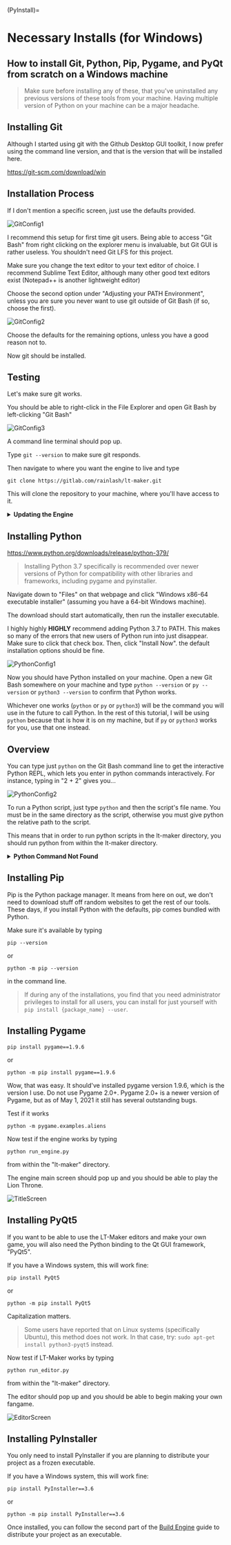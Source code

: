 (PyInstall)=
# Necessary Installs (for Windows)

## How to install Git, Python, Pip, Pygame, and PyQt from scratch on a Windows machine

> Make sure before installing any of these, that you've uninstalled any previous versions of these tools from your machine.
Having multiple version of Python on your machine can be a major headache.

## Installing Git

Although I started using git with the Github Desktop GUI toolkit, I now prefer using the command line version, and that is the version that will be installed here.

https://git-scm.com/download/win

## Installation Process

If I don't mention a specific screen, just use the defaults provided.

![GitConfig1](../Images/InstallationGit1.png)

I recommend this setup for first time git users. Being able to access "Git Bash" from right clicking on the explorer menu is invaluable, but Git GUI is rather useless. You shouldn't need Git LFS for this project.

Make sure you change the text editor to your text editor of choice. I recommend Sublime Text Editor, although many other good text editors exist (Notepad++ is another lightweight editor)

Choose the second option under "Adjusting your PATH Environment", unless you are sure you never want to use git outside of Git Bash (if so, choose the first).

![GitConfig2](../Images/InstallationGit2.png)

Choose the defaults for the remaining options, unless you have a good reason not to.

Now git should be installed.

## Testing

Let's make sure git works.

You should be able to right-click in the File Explorer and open Git Bash by left-clicking "Git Bash"

![GitConfig3](../Images/InstallationGit3.png)

A command line terminal should pop up. 

Type `git --version` to make sure git responds.

Then navigate to where you want the engine to live and type 

```
git clone https://gitlab.com/rainlash/lt-maker.git
```
 
This will clone the repository to your machine, where you'll have access to it.

<details><summary><strong>Updating the Engine</strong></summary><p>

When I make changes to the Lex Talionis Engine, you can update to the newest changes by typing `git pull` in Git Bash while within the "lt-maker" directory. This will pull the newest changes from the git repo on Gitlab and automatically add them to your installation.

If you've made significant changes to the engine, and `git pull` no longer works well for you, you may need to ask around on the Discord for advice.

---
</p></details>

## Installing Python

https://www.python.org/downloads/release/python-379/

> Installing Python 3.7 specifically is recommended over newer versions of Python for compatibility with other libraries and frameworks, including pygame and pyinstaller.

Navigate down to "Files" on that webpage and click "Windows x86-64 executable installer" (assuming you have a 64-bit Windows machine).

The download should start automatically, then run the installer executable.

I highly highly **HIGHLY** recommend adding Python 3.7 to PATH. This makes so many of the errors that new users of Python run into just disappear. Make sure to click that check box. Then, click "Install Now". the default installation options should be fine.

![PythonConfig1](../Images/InstallationPython1.png)

Now you should have Python installed on your machine. Open a new Git Bash somewhere on your machine and type `python --version` or `py --version` or `python3 --version` to confirm that Python works. 

Whichever one works (`python` or `py` or `python3`) will be the command you will use in the future to call Python. In the rest of this tutorial, I will be using `python` because that is how it is on my machine, but if `py` or `python3` works for you, use that one instead.

## Overview

You can type just `python` on the Git Bash command line to get the interactive Python REPL, which lets you enter in python commands interactively. For instance, typing in "2 + 2" gives you...

![PythonConfig2](../Images/InstallationPython2.png)

To run a Python script, just type `python` and then the script's file name. You must be in the same directory as the script, otherwise you must give python the relative path to the script.

This means that in order to run python scripts in the lt-maker directory, you should run python from within the lt-maker directory.

<details><summary><strong>Python Command Not Found</strong></summary><p>

If the python command is not found, and you didn't add Python to your PATH during installation, you will need to update your PATH so that Windows knows where Python lives.

Newer versions of Python like the one you installed generally live in `C:\Users\{Your User}\AppData\Local\Programs\Python\Python37`

If you navigate to there, you should see a python.exe executable. This is the actual python you would be running if the PATH was set up correctly.

In Windows 10, type "env" in the search bar and click the "Edit the System Environment Variables" option. 

![PythonPath1](../Images/PythonPath1.png)

A dialog box will pop up. Click "Environment Variables...". 

![PythonPath2](../Images/PythonPath2.png)

Under User Variables (the top table), click on the "Path" row, then click "Edit...". 

![PythonPath3](../Images/PythonPath3.png)

Click "New" on the right. Type the location of your Python executable, in this case: `C:\Users\{Your User}\AppData\Local\Programs\Python\Python37`. Hit Enter. Click New again and type in the path to the associated Scripts directory. `C:\Users\{Your User}\AppData\Local\Programs\Python\Python37\Scripts`.

![PythonPath4](../Images/PythonPath4.png)

Now click OK, exit out of the whole thing, and open a new Git Bash. Try running `python --version` again, and your Python should work now.

---
</p></details>

## Installing Pip

Pip is the Python package manager. It means from here on out, we don't need to download stuff off random websites to get the rest of our tools. These days, if you install Python with the defaults, pip comes bundled with Python.

Make sure it's available by typing 
```
pip --version
``` 
or 
```
python -m pip --version
``` 
in the command line.

> If during any of the installations, you find that you need administrator privileges to install for all users, you can install for just yourself with `pip install {package_name} --user`.

## Installing Pygame

```
pip install pygame==1.9.6
```
 or 
```
python -m pip install pygame==1.9.6
```

Wow, that was easy. It should've installed pygame version 1.9.6, which is the version I use. Do not use Pygame 2.0+. Pygame 2.0+ is a newer version of Pygame, but as of May 1, 2021 it still has several outstanding bugs. 

Test if it works

```
python -m pygame.examples.aliens
```

Now test if the engine works by typing 
```
python run_engine.py
```
from within the "lt-maker" directory.

The engine main screen should pop up and you should be able to play the Lion Throne.

![TitleScreen](../Images/TitleScreen.png)

## Installing PyQt5

If you want to be able to use the LT-Maker editors and make your own game, you will also need the Python binding to the Qt GUI framework, "PyQt5".

If you have a Windows system, this will work fine:

```
pip install PyQt5
```
or 
```
python -m pip install PyQt5
```

Capitalization matters.

> Some users have reported that on Linux systems (specifically Ubuntu), this method does not work. In that case, try: `sudo apt-get install python3-pyqt5` instead.

Now test if LT-Maker works by typing 
```
python run_editor.py
```
from within the "lt-maker" directory.

The editor should pop up and you should be able to begin making your own fangame.

![EditorScreen](../Images/EditorScreen.png)

## Installing PyInstaller

You only need to install PyInstaller if you are planning to distribute your project as a frozen executable.

If you have a Windows system, this will work fine:

```
pip install PyInstaller==3.6
```
or 
```
python -m pip install PyInstaller==3.6
```

Once installed, you can follow the second part of the [Build Engine](Build-Engine) guide to distribute your project as an executable.
